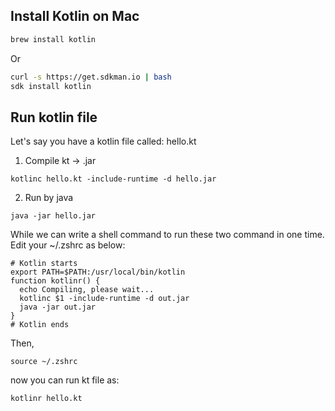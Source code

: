 ## Install Kotlin on Mac
```bash
brew install kotlin
```
Or
```bash
curl -s https://get.sdkman.io | bash
sdk install kotlin
```

## Run kotlin file
Let's say you have a kotlin file called: hello.kt

1. Compile kt -> .jar
```
kotlinc hello.kt -include-runtime -d hello.jar
```
2. Run by java
```
java -jar hello.jar
```

While we can write a shell command to run these two command in one time. Edit your ~/.zshrc as below:
```
# Kotlin starts
export PATH=$PATH:/usr/local/bin/kotlin
function kotlinr() {
  echo Compiling, please wait...
  kotlinc $1 -include-runtime -d out.jar
  java -jar out.jar
}
# Kotlin ends
```
Then,
```
source ~/.zshrc
```

now you can run kt file as:
```
kotlinr hello.kt
```

